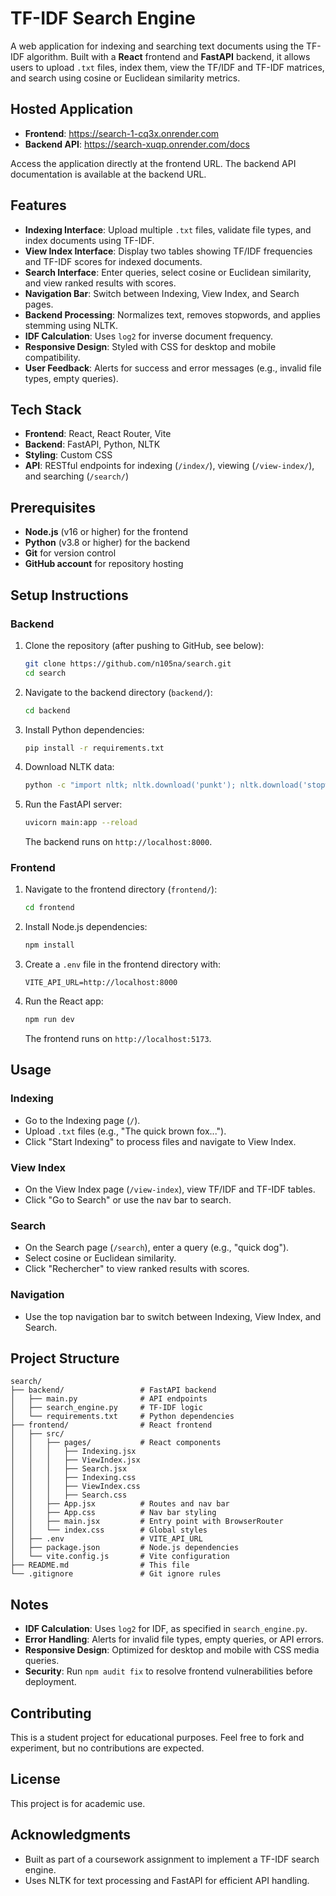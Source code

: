 # TF-IDF Search Engine

A web application for indexing and searching text documents using the TF-IDF algorithm. Built with a **React** frontend and **FastAPI** backend, it allows users to upload `.txt` files, index them, view the TF/IDF and TF-IDF matrices, and search using cosine or Euclidean similarity metrics.

## Hosted Application
- **Frontend**: https://search-1-cq3x.onrender.com
- **Backend API**: https://search-xuqp.onrender.com/docs

Access the application directly at the frontend URL. The backend API documentation is available at the backend URL.

## Features

- **Indexing Interface**: Upload multiple `.txt` files, validate file types, and index documents using TF-IDF.
- **View Index Interface**: Display two tables showing TF/IDF frequencies and TF-IDF scores for indexed documents.
- **Search Interface**: Enter queries, select cosine or Euclidean similarity, and view ranked results with scores.
- **Navigation Bar**: Switch between Indexing, View Index, and Search pages.
- **Backend Processing**: Normalizes text, removes stopwords, and applies stemming using NLTK.
- **IDF Calculation**: Uses `log2` for inverse document frequency.
- **Responsive Design**: Styled with CSS for desktop and mobile compatibility.
- **User Feedback**: Alerts for success and error messages (e.g., invalid file types, empty queries).

## Tech Stack

- **Frontend**: React, React Router, Vite
- **Backend**: FastAPI, Python, NLTK
- **Styling**: Custom CSS
- **API**: RESTful endpoints for indexing (`/index/`), viewing (`/view-index/`), and searching (`/search/`)

## Prerequisites

- **Node.js** (v16 or higher) for the frontend
- **Python** (v3.8 or higher) for the backend
- **Git** for version control
- **GitHub account** for repository hosting

## Setup Instructions

### Backend

1. Clone the repository (after pushing to GitHub, see below):
   ```bash
   git clone https://github.com/n105na/search.git
   cd search
   ```
2. Navigate to the backend directory (`backend/`):
   ```bash
   cd backend
   ```
3. Install Python dependencies:
   ```bash
   pip install -r requirements.txt
   ```
4. Download NLTK data:
   ```bash
   python -c "import nltk; nltk.download('punkt'); nltk.download('stopwords')"
   ```
5. Run the FastAPI server:
   ```bash
   uvicorn main:app --reload
   ```
   The backend runs on `http://localhost:8000`.

### Frontend

1. Navigate to the frontend directory (`frontend/`):
   ```bash
   cd frontend
   ```
2. Install Node.js dependencies:
   ```bash
   npm install
   ```
3. Create a `.env` file in the frontend directory with:
   ```env
   VITE_API_URL=http://localhost:8000
   ```
4. Run the React app:
   ```bash
   npm run dev
   ```
   The frontend runs on `http://localhost:5173`.

## Usage

### Indexing
- Go to the Indexing page (`/`).
- Upload `.txt` files (e.g., "The quick brown fox...").
- Click "Start Indexing" to process files and navigate to View Index.

### View Index
- On the View Index page (`/view-index`), view TF/IDF and TF-IDF tables.
- Click "Go to Search" or use the nav bar to search.

### Search
- On the Search page (`/search`), enter a query (e.g., "quick dog").
- Select cosine or Euclidean similarity.
- Click "Rechercher" to view ranked results with scores.

### Navigation
- Use the top navigation bar to switch between Indexing, View Index, and Search.

## Project Structure

```
search/
├── backend/                 # FastAPI backend
│   ├── main.py              # API endpoints
│   ├── search_engine.py     # TF-IDF logic
│   └── requirements.txt     # Python dependencies
├── frontend/                # React frontend
│   ├── src/
│   │   ├── pages/           # React components
│   │   │   ├── Indexing.jsx
│   │   │   ├── ViewIndex.jsx
│   │   │   ├── Search.jsx
│   │   │   ├── Indexing.css
│   │   │   ├── ViewIndex.css
│   │   │   ├── Search.css
│   │   ├── App.jsx          # Routes and nav bar
│   │   ├── App.css          # Nav bar styling
│   │   ├── main.jsx         # Entry point with BrowserRouter
│   │   └── index.css        # Global styles
│   ├── .env                 # VITE_API_URL
│   ├── package.json         # Node.js dependencies
│   └── vite.config.js       # Vite configuration
├── README.md                # This file
└── .gitignore               # Git ignore rules
```

## Notes

- **IDF Calculation**: Uses `log2` for IDF, as specified in `search_engine.py`.
- **Error Handling**: Alerts for invalid file types, empty queries, or API errors.
- **Responsive Design**: Optimized for desktop and mobile with CSS media queries.
- **Security**: Run `npm audit fix` to resolve frontend vulnerabilities before deployment.

## Contributing

This is a student project for educational purposes. Feel free to fork and experiment, but no contributions are expected.

## License

This project is for academic use.

## Acknowledgments

- Built as part of a coursework assignment to implement a TF-IDF search engine.
- Uses NLTK for text processing and FastAPI for efficient API handling.